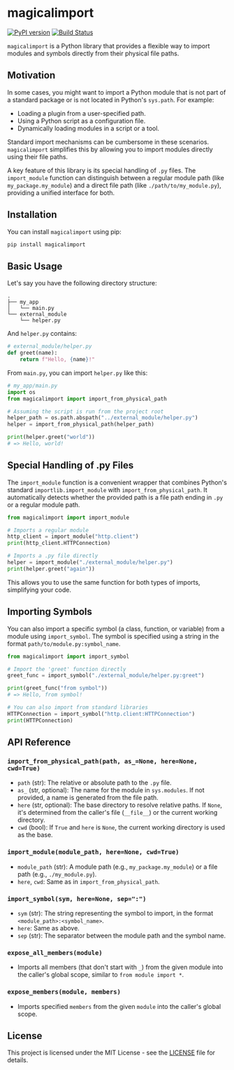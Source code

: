 # magicalimport

[![PyPI version](https://badge.fury.io/py/magicalimport.svg)](https://badge.fury.io/py/magicalimport)
[![Build Status](https://travis-ci.org/podhmo/magicalimport.svg?branch=master)](https://travis-ci.org/podhmo/magicalimport)

`magicalimport` is a Python library that provides a flexible way to import modules and symbols directly from their physical file paths.

## Motivation

In some cases, you might want to import a Python module that is not part of a standard package or is not located in Python's `sys.path`. For example:

*   Loading a plugin from a user-specified path.
*   Using a Python script as a configuration file.
*   Dynamically loading modules in a script or a tool.

Standard import mechanisms can be cumbersome in these scenarios. `magicalimport` simplifies this by allowing you to import modules directly using their file paths.

A key feature of this library is its special handling of `.py` files. The `import_module` function can distinguish between a regular module path (like `my_package.my_module`) and a direct file path (like `./path/to/my_module.py`), providing a unified interface for both.

## Installation

You can install `magicalimport` using pip:

```bash
pip install magicalimport
```

## Basic Usage

Let's say you have the following directory structure:

```
.
├── my_app
│   └── main.py
└── external_module
    └── helper.py
```

And `helper.py` contains:

```python
# external_module/helper.py
def greet(name):
    return f"Hello, {name}!"
```

From `main.py`, you can import `helper.py` like this:

```python
# my_app/main.py
import os
from magicalimport import import_from_physical_path

# Assuming the script is run from the project root
helper_path = os.path.abspath("../external_module/helper.py")
helper = import_from_physical_path(helper_path)

print(helper.greet("world"))
# => Hello, world!
```

## Special Handling of .py Files

The `import_module` function is a convenient wrapper that combines Python's standard `importlib.import_module` with `import_from_physical_path`. It automatically detects whether the provided path is a file path ending in `.py` or a regular module path.

```python
from magicalimport import import_module

# Imports a regular module
http_client = import_module("http.client")
print(http_client.HTTPConnection)

# Imports a .py file directly
helper = import_module("./external_module/helper.py")
print(helper.greet("again"))
```

This allows you to use the same function for both types of imports, simplifying your code.

## Importing Symbols

You can also import a specific symbol (a class, function, or variable) from a module using `import_symbol`. The symbol is specified using a string in the format `path/to/module.py:symbol_name`.

```python
from magicalimport import import_symbol

# Import the 'greet' function directly
greet_func = import_symbol("./external_module/helper.py:greet")

print(greet_func("from symbol"))
# => Hello, from symbol!

# You can also import from standard libraries
HTTPConnection = import_symbol("http.client:HTTPConnection")
print(HTTPConnection)
```

## API Reference

### `import_from_physical_path(path, as_=None, here=None, cwd=True)`

*   `path` (str): The relative or absolute path to the `.py` file.
*   `as_` (str, optional): The name for the module in `sys.modules`. If not provided, a name is generated from the file path.
*   `here` (str, optional): The base directory to resolve relative paths. If `None`, it's determined from the caller's file (`__file__`) or the current working directory.
*   `cwd` (bool): If `True` and `here` is `None`, the current working directory is used as the base.

### `import_module(module_path, here=None, cwd=True)`

*   `module_path` (str): A module path (e.g., `my_package.my_module`) or a file path (e.g., `./my_module.py`).
*   `here`, `cwd`: Same as in `import_from_physical_path`.

### `import_symbol(sym, here=None, sep=":")`

*   `sym` (str): The string representing the symbol to import, in the format `<module_path>:<symbol_name>`.
*   `here`: Same as above.
*   `sep` (str): The separator between the module path and the symbol name.

### `expose_all_members(module)`

*   Imports all members (that don't start with `_`) from the given module into the caller's global scope, similar to `from module import *`.

### `expose_members(module, members)`

*   Imports specified `members` from the given `module` into the caller's global scope.

## License

This project is licensed under the MIT License - see the [LICENSE](LICENSE) file for details.
